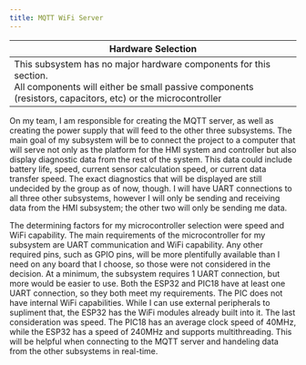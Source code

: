 ```yaml
---
title: MQTT WiFi Server
---
```


| Hardware Selection |
| ------------------ |
| This subsystem has no major hardware components for this section. <br> All components will either be small passive components (resistors, capacitors, etc) or the microcontroller |

On my team, I am responsible for creating the MQTT server, as well as creating the power supply that will feed to the other three subsystems. The main goal of my subsystem will be to connect the project to a computer that will serve not only as the platform for the HMI system and controller but also display diagnostic data from the rest of the system. This data could include battery life, speed, current sensor calculation speed, or current data transfer speed. The exact diagnostics that will be displayed are still undecided by the group as of now, though. I will have UART connections to all three other subsystems, however I will only be sending and receiving data from the HMI subsystem; the other two will only be sending me data.

The determining factors for my microcontroller selection were speed and WiFi capability. The main requirements of the microcontroller for my subsystem are UART communication and WiFi capability. Any other required pins, such as GPIO pins, will be more plentifully available than I need on any board that I choose, so those were not considered in the decision. At a minimum, the subsystem requires 1 UART connection, but more would be easier to use. Both the ESP32 and PIC18 have at least one UART connection, so they both meet my requirements. The PIC does not have internal WiFi capabilities. While I can use external peripherals to supliment that, the ESP32 has the WiFi modules already built into it. The last consideration was speed. The PIC18 has an average clock speed of 40MHz, while the ESP32 has a speed of 240MHz and supports multithreading. This will be helpful when connecting to the MQTT server and handeling data from the other subsystems in real-time.
